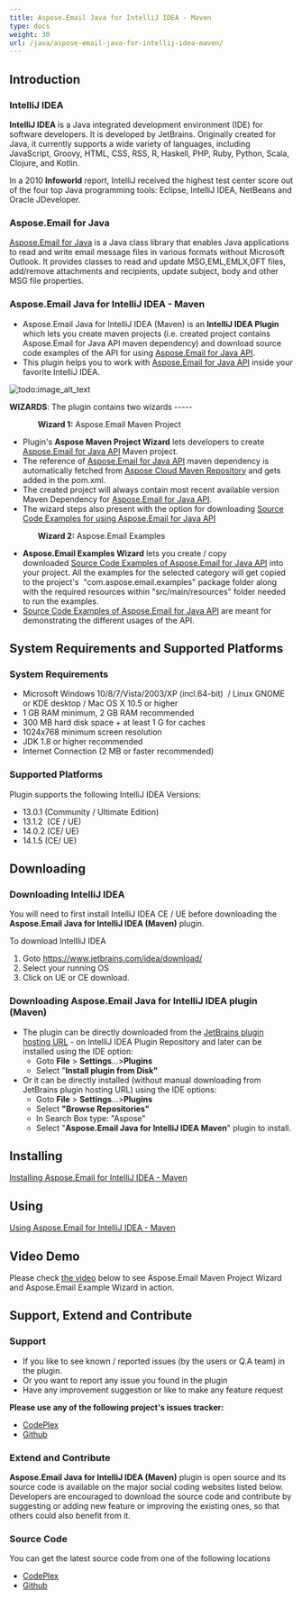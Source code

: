 ```yaml
---
title: Aspose.Email Java for IntelliJ IDEA - Maven
type: docs
weight: 30
url: /java/aspose-email-java-for-intellij-idea-maven/
---
```


## **Introduction**
### **IntelliJ IDEA**
**IntelliJ IDEA** is a Java integrated development environment (IDE) for software developers. It is developed by JetBrains. Originally created for Java, it currently supports a wide variety of languages, including JavaScript, Groovy, HTML, CSS, RSS, R, Haskell, PHP, Ruby, Python, Scala, Clojure, and Kotlin.

In a 2010 **Infoworld** report, IntelliJ received the highest test center score out of the four top Java programming tools: Eclipse, IntelliJ IDEA, NetBeans and Oracle JDeveloper.
### **Aspose.Email for Java**
[Aspose.Email for Java](http://www.aspose.com/java/email-component.aspx) is a Java class library that enables Java applications to read and write email message files in various formats without Microsoft Outlook. It provides classes to read and update MSG,EML,EMLX,OFT files, add/remove attachments and recipients, update subject, body and other MSG file properties.
### **Aspose.Email Java for IntelliJ IDEA - Maven**
- Aspose.Email Java for IntelliJ IDEA (Maven) is an **IntelliJ IDEA Plugin** which lets you create maven projects (i.e. created project contains Aspose.Email for Java API maven dependency) and download source code examples of the API for using [Aspose.Email for Java API](http://www.aspose.com/java/email-component.aspx).
- This plugin helps you to work with [Aspose.Email for Java API](http://www.aspose.com/java/email-component.aspx) inside your favorite IntelliJ IDEA. 

![todo:image_alt_text](https://i.imgur.com/KWKGljg.png)


**WIZARDS**:
The plugin contains two wizards -----

`       `**Wizard 1:** Aspose.Email Maven Project

- Plugin's **Aspose Maven Project Wizard** lets developers to create [Aspose.Email for Java API](http://www.aspose.com/java/email-component.aspx) Maven project.
- The reference of [Aspose.Email for Java API](http://www.aspose.com/java/email-component.aspx) maven dependency is automatically fetched from [Aspose Cloud Maven Repository](https://repository.aspose.com/webapp/#/artifacts/browse/tree/General/repo) and gets added in the pom.xml.
- The created project will always contain most recent available version Maven Dependency for [Aspose.Email for Java API](http://www.aspose.com/java/email-component.aspx).
- The wizard steps also present with the option for downloading [Source Code Examples for using Aspose.Email for Java API](https://github.com/aspose-email/Aspose.Email-for-Java/tree/master/Examples)

`       `**Wizard 2:** Aspose.Email Examples

- **Aspose.Email Examples Wizard** lets you create / copy downloaded [Source Code Examples of Aspose.Email for Java API](https://github.com/aspose-email/Aspose.Email-for-Java/tree/master/Examples) into your project. All the examples for the selected category will get copied to the project's  "com.aspose.email.examples" package folder along with the required resources within "src/main/resources" folder needed to run the examples.
- [Source Code Examples of Aspose.Email for Java API](https://github.com/aspose-email/Aspose.Email-for-Java/tree/master/Examples) are meant for demonstrating the different usages of the API.
## **System Requirements and Supported Platforms**
### **System Requirements**
- Microsoft Windows 10/8/7/Vista/2003/XP (incl.64-bit)  / Linux GNOME or KDE desktop / Mac OS X 10.5 or higher
- 1 GB RAM minimum, 2 GB RAM recommended
- 300 MB hard disk space + at least 1 G for caches
- 1024x768 minimum screen resolution
- JDK 1.8 or higher recommended
- Internet Connection (2 MB or faster recommended)
### **Supported Platforms**
Plugin supports the following IntelliJ IDEA Versions:

- 13.0.1 (Community / Ultimate Edition)
- 13.1.2  (CE / UE)
- 14.0.2 (CE/ UE)
- 14.1.5 (CE/ UE)
## **Downloading**
### **Downloading IntelliJ IDEA**
You will need to first install IntelliJ IDEA CE / UE before downloading the **Aspose.Email Java for IntelliJ IDEA (Maven)** plugin.

To download IntellliJ IDEA

1. Goto <https://www.jetbrains.com/idea/download/>
1. Select your running OS
1. Click on UE or CE download.
### **Downloading Aspose.Email Java for IntelliJ IDEA plugin (Maven)**
- The plugin can be directly downloaded from the [JetBrains plugin hosting URL](https://plugins.jetbrains.com/plugin/7982-aspose-email-java-for-intellij-idea-maven/) - on IntelliJ IDEA Plugin Repository and later can be installed using the IDE option: 
  - Goto **File** > **Settings**...>**Plugins**
  - Select "**Install plugin from Disk"**
- Or it can be directly installed (without manual downloading from JetBrains plugin hosting URL) using the IDE options: 
  - Goto **File** > **Settings**...>**Plugins**
  - Select **"Browse Repositories"**
  - In Search Box type: "Aspose"
  - Select "**Aspose.Email Java for IntelliJ IDEA Maven**" plugin to install.
## **Installing**
[Installing Aspose.Email for IntelliJ IDEA - Maven](/email/java/installing-and-using-aspose-email-for-intellij-idea-maven/#installing)
## **Using**
[Using Aspose.Email for IntelliJ IDEA - Maven](/email/java/installing-and-using-aspose-email-for-intellij-idea-maven/#using)
## **Video Demo**
Please check [the video](https://www.youtube.com/watch?v=LXvXi19njJI&ab_channel=AsposeMarketplace) below to see Aspose.Email Maven Project Wizard and Aspose.Email Example Wizard in action.
## **Support, Extend and Contribute**
### **Support**
- If you like to see known / reported issues (by the users or Q.A team) in the plugin.
- Or you want to report any issue you found in the plugin
- Have any improvement suggestion or like to make any feature request

**Please use any of the following project's issues tracker:**

- [CodePlex](https://archive.codeplex.com/?p=asposeemailjavaintellij)
- [Github](https://github.com/aspose-email/Aspose.Email-for-Java/issues)
### **Extend and Contribute**
**Aspose.Email Java for IntelliJ IDEA (Maven)** plugin is open source and its source code is available on the major social coding websites listed below. Developers are encouraged to download the source code and contribute by suggesting or adding new feature or improving the existing ones, so that others could also benefit from it.
### **Source Code**
You can get the latest source code from one of the following locations

- [CodePlex](https://asposeemailjavaintellij.codeplex.com)
- [Github](https://github.com/aspose-email/Aspose.Email-for-Java/tree/master/Plugins/Aspose.Email-for-Java_for_IntelliJ%28Maven%29)
